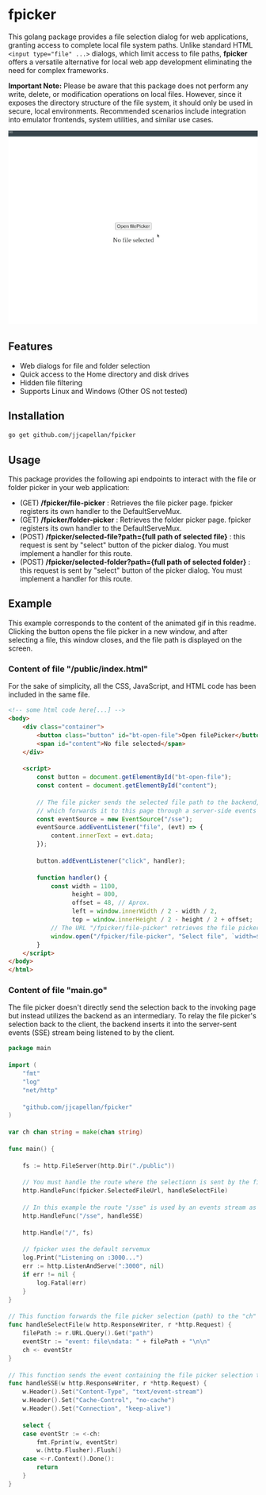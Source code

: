 # fpicker

This golang package provides a file selection dialog for web applications, granting access to complete local file system paths. Unlike standard HTML <code><input type="file" ...></code> dialogs, which limit access to file paths, **fpicker** offers a versatile alternative for local web app development eliminating the need for complex frameworks.

**Important Note:**
Please be aware that this package does not perform any write, delete, or modification operations on local files. However, since it exposes the directory structure of the file system, it should only be used in secure, local environments. Recommended scenarios include integration into emulator frontends, system utilities, and similar use cases.  

<p align="center"><img src="readme_imgs/fpicker_capture.gif"></p>  

## Features
- Web dialogs for file and folder selection
- Quick access to the Home directory and disk drives
- Hidden file filtering
- Supports Linux and Windows (Other OS not tested)  



## Installation
```bash
go get github.com/jjcapellan/fpicker
```

## Usage
This package provides the following api endpoints to interact with the file or folder picker in your web application:
- (GET)  **/fpicker/file-picker** : Retrieves the file picker page. fpicker registers its own handler to the DefaultServeMux.
- (GET)  **/fpicker/folder-picker** : Retrieves the folder picker page. fpicker registers its own handler to the DefaultServeMux.
- (POST) **/fpicker/selected-file?path={full path of selected file}** : this request is sent by "select" button of the picker dialog. You must implement a handler for this route.
- (POST) **/fpicker/selected-folder?path={full path of selected folder}** : this request is sent by "select" button of the picker dialog. You must implement a handler for this route.  

## Example
This example corresponds to the content of the animated gif in this readme. Clicking the button opens the file picker in a new window, and after selecting a file, this window closes, and the file path is displayed on the screen.  
### Content of file "/public/index.html"
For the sake of simplicity, all the CSS, JavaScript, and HTML code has been included in the same file.  

```html
<!-- some html code here[...] -->
<body>
    <div class="container">
        <button class="button" id="bt-open-file">Open filePicker</button>
        <span id="content">No file selected</span>
    </div>

    <script>
        const button = document.getElementById("bt-open-file");
        const content = document.getElementById("content");

        // The file picker sends the selected file path to the backend, 
		// which forwards it to this page through a server-side events (SSE) stream.
        const eventSource = new EventSource("/sse");
        eventSource.addEventListener("file", (evt) => {
            content.innerText = evt.data;
        });

        button.addEventListener("click", handler);

        function handler() {
            const width = 1100,
                  height = 800,
				  offset = 48, // Aprox.
                  left = window.innerWidth / 2 - width / 2,
                  top = window.innerHeight / 2 - height / 2 + offset;
			// The URL "/fpicker/file-picker" retrieves the file picker page
            window.open("/fpicker/file-picker", "Select file", `width=${width},height=${height},left=${left},top=${top}`);
        }
    </script>
</body>
</html>
```  

### Content of file "main.go"
The file picker doesn't directly send the selection back to the invoking page but instead utilizes the backend as an intermediary. To relay the file picker's selection back to the client, the backend inserts it into the server-sent events (SSE) stream being listened to by the client.  


```go
package main

import (
	"fmt"
	"log"
	"net/http"

	"github.com/jjcapellan/fpicker"
)

var ch chan string = make(chan string)

func main() {

	fs := http.FileServer(http.Dir("./public"))
    
	// You must handle the route where the selectionn is sent by the file picker
	http.HandleFunc(fpicker.SelectedFileUrl, handleSelectFile)

	// In this example the route "/sse" is used by an events stream as way to send data to the client
	http.HandleFunc("/sse", handleSSE)

	http.Handle("/", fs)

    // fpicker uses the default servemux
	log.Print("Listening on :3000...")
	err := http.ListenAndServe(":3000", nil)
	if err != nil {
		log.Fatal(err)
	}
}

// This function forwards the file picker selection (path) to the "ch" channel within a server-side event
func handleSelectFile(w http.ResponseWriter, r *http.Request) {
	filePath := r.URL.Query().Get("path")
	eventStr := "event: file\ndata: " + filePath + "\n\n"
	ch <- eventStr
}

// This function sends the event containing the file picker selection to the client
func handleSSE(w http.ResponseWriter, r *http.Request) {
	w.Header().Set("Content-Type", "text/event-stream")
	w.Header().Set("Cache-Control", "no-cache")
	w.Header().Set("Connection", "keep-alive")

	select {
	case eventStr := <-ch:
		fmt.Fprint(w, eventStr)
		w.(http.Flusher).Flush()
	case <-r.Context().Done():
		return
	}
}
```